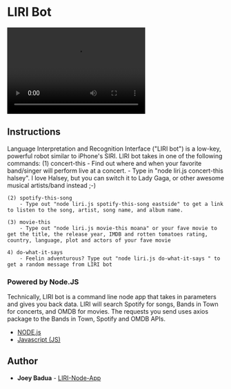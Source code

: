 # LIRI Bot

<video src="liribot.mp4" width="320" height="200" controls preload></video>

## Instructions
Language Interpretation and Recognition Interface ("LIRI bot") is a low-key, powerful robot similar to iPhone's SIRI. LIRI bot takes in one of the following commands:
    (1) concert-this 
        - Find out where and when your favorite band/singer will perform live at a concert.
        - Type in "node liri.js concert-this halsey". I love Halsey, but you can switch it to Lady Gaga, or other awesome musical artists/band instead ;-) 

    (2) spotify-this-song
        - Type out "node liri.js spotify-this-song eastside" to get a link to listen to the song, artist, song name, and album name. 

    (3) movie-this
        - Type out "node liri.js movie-this moana" or your fave movie to get the title, the release year, IMDB and rotten tomatoes rating, country, language, plot and actors of your fave movie

    4) do-what-it-says
        - Feelin adventurous? Type out "node liri.js do-what-it-says " to get a random message from LIRI bot

### Powered by Node.JS
Technically, LIRI bot is a command line node app that takes in parameters and gives you back data. LIRI will search Spotify for songs, Bands in Town for concerts, and OMDB for movies.
The requests you send uses axios package to the Bands in Town, Spotify and OMDB APIs. 

* [NODE.js](https://nodejs.org/en/about/) 
* [Javascript (JS)](https://developer.mozilla.org/en-US/docs/Web/JavaScript)

## Author
* **Joey Badua** - [LIRI-Node-App](https://github.com/joannebadua)